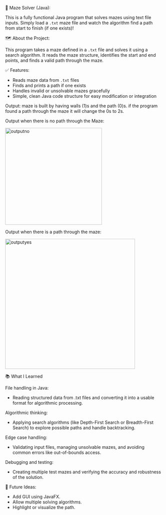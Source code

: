  🧩 Maze Solver (Java):

This is a fully functional Java program that solves mazes using text file inputs. Simply load a `.txt` maze file and watch the algorithm find a path from start to finish (if one exists)!

🗺️ About the Project:

This program takes a maze defined in a `.txt` file and solves it using a search algorithm. It reads the maze structure, identifies the start and end points, and finds a valid path through the maze.

✅ Features:

- Reads maze data from `.txt` files  
- Finds and prints a path if one exists  
- Handles invalid or unsolvable mazes gracefully  
- Simple, clean Java code structure for easy modification or integration


Output:
maze is built by having walls (1)s and the path (0)s.
if the program found a path through the maze it will change the 0s to 2s.

Output when there is no path through the Maze:

<img width="309" alt="outputno" src="https://github.com/user-attachments/assets/47074f4b-f66d-4f48-ba12-ee9a2b8a7567" />

Output when there is a path through the maze:

<img width="415" alt="outputyes" src="https://github.com/user-attachments/assets/85cac60b-a4c0-4d30-8fd2-d0686dc14127" />





📚 What I Learned

File handling in Java:
- Reading structured data from .txt files and converting it into a usable format for algorithmic processing.

Algorithmic thinking:
- Applying search algorithms (like Depth-First Search or Breadth-First Search) to explore possible paths and handle backtracking.

Edge case handling:
- Validating input files, managing unsolvable mazes, and avoiding common errors like out-of-bounds access.

Debugging and testing:
- Creating multiple test mazes and verifying the accuracy and robustness of the solution.

🧠 Future Ideas:
- Add GUI using JavaFX.
- Allow multiple solving algorithms.
- Highlight or visualize the path.
